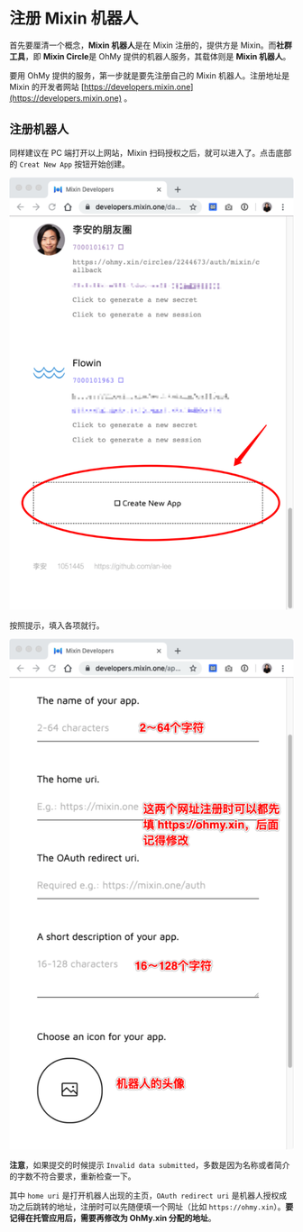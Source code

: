 # 注册 Mixin 机器人

首先要厘清一个概念，**Mixin 机器人**是在 Mixin 注册的，提供方是 Mixin。而**社群工具**，即 **Mixin Circle**是 OhMy 提供的机器人服务，其载体则是 **Mixin 机器人**。

要用 OhMy 提供的服务，第一步就是要先注册自己的 Mixin 机器人。注册地址是 Mixin 的开发者网站 [https://developers.mixin.one](https://developers.mixin.one) 。

## 注册机器人

同样建议在 PC 端打开以上网站，Mixin 扫码授权之后，就可以进入了。点击底部的 `Creat New App` 按钮开始创建。

![image-20190829104445879](../assets/images/image-20190829104445879.png)

按照提示，填入各项就行。

![image-20190829105156012](../assets/images/image-20190829105156012.png)

**注意**，如果提交的时候提示 `Invalid data submitted`，多数是因为名称或者简介的字数不符合要求，重新检查一下。

其中 `home uri` 是打开机器人出现的主页，`OAuth redirect uri` 是机器人授权成功之后跳转的地址，注册时可以先随便填一个网址（比如 `https://ohmy.xin`）。**要记得在托管应用后，需要再修改为 OhMy.xin 分配的地址**。
